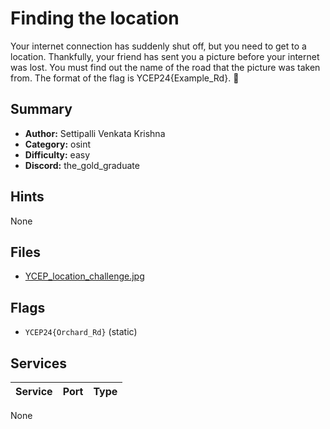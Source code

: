 # Finding the location
Your internet connection has suddenly shut off, but you need to get to a location. Thankfully, your friend has sent you a picture before your internet was lost. You must find out the name of the road that the picture was taken from. The format of the flag is  YCEP24{Example_Rd}.


## Summary
- **Author:** Settipalli Venkata Krishna
- **Category:** osint
- **Difficulty:** easy
- **Discord:** the_gold_graduate

## Hints
None

## Files
- [YCEP_location_challenge.jpg](dist\YCEP_location_challenge.jpg)

## Flags
- `YCEP24{Orchard_Rd}` (static)

## Services
| Service | Port | Type |
| ------- | ---- | ---- |
None
